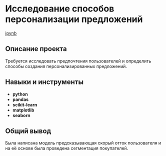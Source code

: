 # Исследование способов персонализации предложений

[ipynb](https://github.com/nosnic/y_practicum/blob/main/09_personalized_offers_for_customers/personalized_offers_for_customers.ipynb)

## Описание проекта

Требуется исследовать предпочтения пользователей и определить способы создания персонализированных предложений.

## Навыки и инструменты

- **python**
- **pandas**
- **scikit-learn**
- **matplotlib**
- **seaborn**

## Общий вывод

Была написана модель предсказывающая скорый отток пользователя и на её основе была проведена сегментация покупателей.
